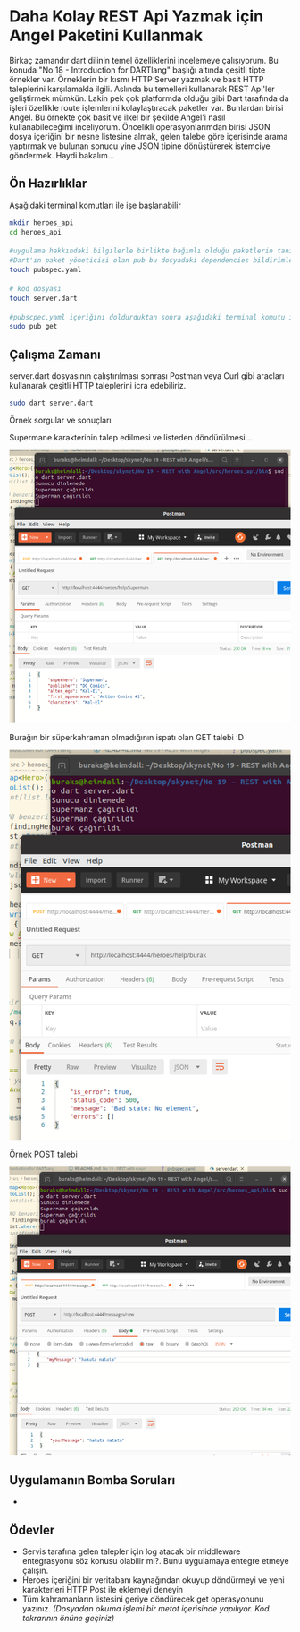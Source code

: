 # Daha Kolay REST Api Yazmak için Angel Paketini Kullanmak

Birkaç zamandır dart dilinin temel özelliklerini incelemeye çalışıyorum. Bu konuda "No 18 - Introduction for DARTlang" başlığı altında çeşitli tipte örnekler var. Örneklerin bir kısmı HTTP Server yazmak ve basit HTTP taleplerini karşılamakla ilgili. Aslında bu temelleri kullanarak REST Api'ler geliştirmek mümkün. Lakin pek çok platformda olduğu gibi Dart tarafında da işleri özellikle route işlemlerini kolaylaştıracak paketler var. Bunlardan birisi Angel. Bu örnekte çok basit ve ilkel bir şekilde Angel'i nasıl kullanabileceğimi inceliyorum. Öncelikli operasyonlarımdan birisi JSON dosya içeriğini bir nesne listesine almak, gelen talebe göre içerisinde arama yaptırmak ve bulunan sonucu yine JSON tipine dönüştürerek istemciye göndermek. Haydi bakalım...

## Ön Hazırlıklar

Aşağıdaki terminal komutları ile işe başlanabilir

```bash
mkdir heroes_api
cd heroes_api

#uygulama hakkındaki bilgilerle birlikte bağımlı olduğu paketlerin tanımlandığı metadata dosyasıdır
#Dart'ın paket yöneticisi olan pub bu dosyadaki dependencies bildirimlerini takip eder.
touch pubspec.yaml

# kod dosyası
touch server.dart 

#pubscpec.yaml içeriğini doldurduktan sonra aşağıdaki terminal komutu işe yarayacaktır.
sudo pub get
```

## Çalışma Zamanı

server.dart dosyasının çalıştırılması sonrası Postman veya Curl gibi araçları kullanarak çeşitli HTTP taleplerini icra edebiliriz.

```bash
sudo dart server.dart
```

Örnek sorgular ve sonuçları

Supermane karakterinin talep edilmesi ve listeden döndürülmesi...

![Screenshot_1.png](./assets/Screenshot_1.png)

Burağın bir süperkahraman olmadığının ispatı olan GET talebi :D

![Screenshot_2.png](./assets/Screenshot_2.png)

Örnek POST talebi

![Screenshot_3.png](./assets/Screenshot_3.png)

## Uygulamanın Bomba Soruları

- 

## Ödevler

- Servis tarafına gelen talepler için log atacak bir middleware entegrasyonu söz konusu olabilir mi?. Bunu uygulamaya entegre etmeye çalışın.
- Heroes içeriğini bir veritabanı kaynağından okuyup döndürmeyi ve yeni karakterleri HTTP Post ile eklemeyi deneyin
- Tüm kahramanların listesini geriye döndürecek get operasyonunu yazınız. _(Dosyadan okuma işlemi bir metot içerisinde yapılıyor. Kod tekrarının önüne geçiniz)_